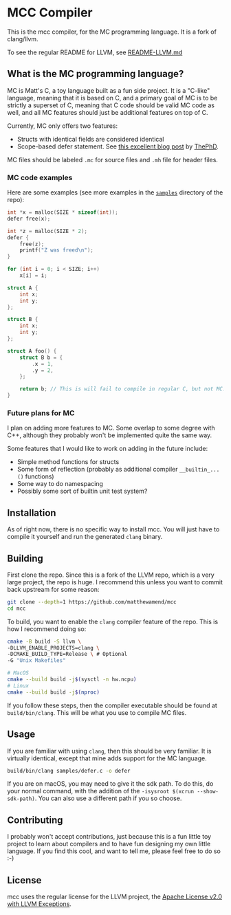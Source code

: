 # MCC Compiler

This is the mcc compiler, for the MC programming language. It is a fork of
clang/llvm.

To see the regular README for LLVM, see [README-LLVM.md](README-LLVM.md)

## What is the MC programming language?
 
MC is Matt's C, a toy language built as a fun side project.
It is a "C-like" language, meaning that it is based on C, and a primary goal
of MC is to be strictly a superset of C, meaning that C code should be valid MC
code as well, and all MC features should just be additional features on top of
C.

Currently, MC only offers two features:

* Structs with identical fields are considered identical
* Scope-based defer statement. See [this excellent blog post](
https://thephd.dev/c2y-the-defer-technical-specification-its-time-go-go-go
) by [ThePhD](https://github.com/ThePhD).

MC files should be labeled `.mc` for source files and `.mh` file for header files.

### MC code examples

Here are some examples (see more examples in the [`samples`](samples) directory
of the repo):

```C
int *x = malloc(SIZE * sizeof(int));
defer free(x);

int *z = malloc(SIZE * 2);
defer {
    free(z);
    printf("Z was freed\n");
}

for (int i = 0; i < SIZE; i++)
    x[i] = i;
```

```C
struct A {
    int x;
    int y;
};

struct B {
    int x;
    int y;
};

struct A foo() {
    struct B b = {
        .x = 1,
        .y = 2,
    };

    return b; // This is will fail to compile in regular C, but not MC.
}
```

### Future plans for MC

I plan on adding more features to MC. Some overlap to some degree with C++,
although they probably won't be implemented quite the same way.

Some features that I would like to work on adding in the future include:
* Simple method functions for structs
* Some form of reflection (probably as additional compiler `__builtin_...()`
functions)
* Some way to do namespacing
* Possibly some sort of builtin unit test system?

## Installation

As of right now, there is no specific way to install mcc. You will just have
to compile it yourself and run the generated `clang` binary.

## Building

First clone the repo. Since this is a fork of the LLVM repo, which is a very
large project, the repo is huge. I recommend this unless you want to commit
back upstream for some reason:

```sh
git clone --depth=1 https://github.com/matthewamend/mcc
cd mcc
```

To build, you want to enable the `clang` compiler feature of the repo.
This is how I recommend doing so:

```sh
cmake -B build -S llvm \
-DLLVM_ENABLE_PROJECTS=clang \
-DCMAKE_BUILD_TYPE=Release \ # Optional
-G "Unix Makefiles"

# MacOS
cmake --build build -j$(sysctl -n hw.ncpu)
# Linux
cmake --build build -j$(nproc)
```

If you follow these steps, then the compiler executable should be found at
`build/bin/clang`. This will be what you use to compile MC files.

## Usage

If you are familiar with using `clang`, then this should be very familiar.
It is virtually identical, except that mine adds support for the MC language.

```sh
build/bin/clang samples/defer.c -o defer
```

If you are on macOS, you may need to give it the sdk path. To do this, do your
normal command, with the addition of the `-isysroot $(xcrun --show-sdk-path)`.
You can also use a different path if you so choose.

## Contributing

I probably won't accept contributions, just because this is a fun little toy
project to learn about compilers and to have fun designing my own little
language. If you find this cool, and want to tell me, please feel free to do
so :-)

## License
mcc uses the regular license for the LLVM project, the
[Apache License v2.0 with LLVM Exceptions](https://llvm.org/LICENSE.txt).
